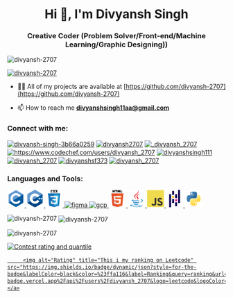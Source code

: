 <h1 align="center">Hi 👋, I'm Divyansh Singh</h1>
<h3 align="center">Creative Coder (Problem Solver/Front-end/Machine Learning/Graphic Designing))</h3>

<p align="left"> <img src="https://komarev.com/ghpvc/?username=divyansh-2707&label=Profile%20views&color=0e75b6&style=flat" alt="divyansh-2707" /> </p>

<p align="left"> <a href="https://github.com/ryo-ma/github-profile-trophy"><img src="https://github-profile-trophy.vercel.app/?username=divyansh-2707" alt="divyansh-2707" /></a> </p>

- 👨‍💻 All of my projects are available at [https://github.com/divyansh-2707](https://github.com/divyansh-2707)

- 📫 How to reach me **divyanshsingh11aa@gmail.com**

<h3 align="left">Connect with me:</h3>
<p align="left">
<a href="https://linkedin.com/in/divyansh-singh-3b66a0259" target="blank"><img align="center" src="https://raw.githubusercontent.com/rahuldkjain/github-profile-readme-generator/master/src/images/icons/Social/linked-in-alt.svg" alt="divyansh-singh-3b66a0259" height="30" width="40" /></a>
<a href="https://kaggle.com/divyansh2707" target="blank"><img align="center" src="https://raw.githubusercontent.com/rahuldkjain/github-profile-readme-generator/master/src/images/icons/Social/kaggle.svg" alt="divyansh2707" height="30" width="40" /></a>
<a href="https://instagram.com/_divyansh_2707" target="blank"><img align="center" src="https://raw.githubusercontent.com/rahuldkjain/github-profile-readme-generator/master/src/images/icons/Social/instagram.svg" alt="_divyansh_2707" height="30" width="40" /></a>
<a href="https://www.codechef.com/users/https://www.codechef.com/users/divyansh_2707" target="blank"><img align="center" src="https://cdn.jsdelivr.net/npm/simple-icons@3.1.0/icons/codechef.svg" alt="https://www.codechef.com/users/divyansh_2707" height="30" width="40" /></a>
<a href="https://www.hackerrank.com/divyanshsingh111" target="blank"><img align="center" src="https://raw.githubusercontent.com/rahuldkjain/github-profile-readme-generator/master/src/images/icons/Social/hackerrank.svg" alt="divyanshsingh111" height="30" width="40" /></a>
<a href="https://www.leetcode.com/divyansh_2707" target="blank"><img align="center" src="https://raw.githubusercontent.com/rahuldkjain/github-profile-readme-generator/master/src/images/icons/Social/leet-code.svg" alt="divyansh_2707" height="30" width="40" /></a>
<a href="https://auth.geeksforgeeks.org/user/divyanshsf373" target="blank"><img align="center" src="https://raw.githubusercontent.com/rahuldkjain/github-profile-readme-generator/master/src/images/icons/Social/geeks-for-geeks.svg" alt="divyanshsf373" height="30" width="40" /></a>
<a href="https://discord.gg/divyansh_2707" target="blank"><img align="center" src="https://raw.githubusercontent.com/rahuldkjain/github-profile-readme-generator/master/src/images/icons/Social/discord.svg" alt="divyansh_2707" height="30" width="40" /></a>
</p>

<h3 align="left">Languages and Tools:</h3>
<p align="left"> <a href="https://www.cprogramming.com/" target="_blank" rel="noreferrer"> <img src="https://raw.githubusercontent.com/devicons/devicon/master/icons/c/c-original.svg" alt="c" width="40" height="40"/> </a> <a href="https://www.w3schools.com/cpp/" target="_blank" rel="noreferrer"> <img src="https://raw.githubusercontent.com/devicons/devicon/master/icons/cplusplus/cplusplus-original.svg" alt="cplusplus" width="40" height="40"/> </a> <a href="https://www.w3schools.com/css/" target="_blank" rel="noreferrer"> <img src="https://raw.githubusercontent.com/devicons/devicon/master/icons/css3/css3-original-wordmark.svg" alt="css3" width="40" height="40"/> </a> <a href="https://www.figma.com/" target="_blank" rel="noreferrer"> <img src="https://www.vectorlogo.zone/logos/figma/figma-icon.svg" alt="figma" width="40" height="40"/> </a> <a href="https://cloud.google.com" target="_blank" rel="noreferrer"> <img src="https://www.vectorlogo.zone/logos/google_cloud/google_cloud-icon.svg" alt="gcp" width="40" height="40"/> </a> <a href="https://www.w3.org/html/" target="_blank" rel="noreferrer"> <img src="https://raw.githubusercontent.com/devicons/devicon/master/icons/html5/html5-original-wordmark.svg" alt="html5" width="40" height="40"/> </a> <a href="https://www.java.com" target="_blank" rel="noreferrer"> <img src="https://raw.githubusercontent.com/devicons/devicon/master/icons/java/java-original.svg" alt="java" width="40" height="40"/> </a> <a href="https://developer.mozilla.org/en-US/docs/Web/JavaScript" target="_blank" rel="noreferrer"> <img src="https://raw.githubusercontent.com/devicons/devicon/master/icons/javascript/javascript-original.svg" alt="javascript" width="40" height="40"/> </a> <a href="https://pandas.pydata.org/" target="_blank" rel="noreferrer"> <img src="https://raw.githubusercontent.com/devicons/devicon/2ae2a900d2f041da66e950e4d48052658d850630/icons/pandas/pandas-original.svg" alt="pandas" width="40" height="40"/> </a> <a href="https://www.python.org" target="_blank" rel="noreferrer"> <img src="https://raw.githubusercontent.com/devicons/devicon/master/icons/python/python-original.svg" alt="python" width="40" height="40"/> </a> </p>

<p><img align="left" src="https://github-readme-stats.vercel.app/api/top-langs?username=divyansh-2707&show_icons=true&locale=en&layout=compact" alt="divyansh-2707" /></p>

<p>&nbsp;<img align="center" src="https://github-readme-stats.vercel.app/api?username=divyansh-2707&show_icons=true&locale=en" alt="divyansh-2707" /></p>

<p><img align="center" src="https://github-readme-streak-stats.herokuapp.com/?user=divyansh-2707&" alt="divyansh-2707" /></p>
<a href = "https://leetcode.com/divyansh_2707/"><img alt="Contest rating and quantile" title="have a look at my leetcodde journey" src="https://img.shields.io/badge/dynamic/json?style=for-the-badge&labelColor=black&color=%23ffa116&label=Solved&query=solvedOverTotal&url=https%3A%2F%2Fleetcode-badge.vercel.app%2Fapi%2Fusers%2Fdivyansh_2707&logo=leetcode&logoColor=yellow">
      <a href="https://leetcode.com/divyansh_2707/">

         <img alt="Rating" title="This i my ranking on Leetcode" src="https://img.shields.io/badge/dynamic/json?style=for-the-badge&labelColor=black&color=%23ffa116&label=Ranking&query=ranking&url=https%3A%2F%2Fleetcode-badge.vercel.app%2Fapi%2Fusers%2Fdivyansh_2707&logo=leetcode&logoColor=yellow"/></a>
